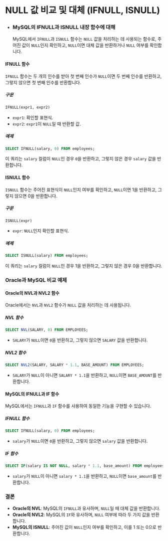 # NULL 값 비교 및 대체 (IFNULL, ISNULL)

- ### MySQL의 IFNULL과 ISNULL 내장 함수에 대해

  MySQL에서 `IFNULL`과 `ISNULL` 함수는 `NULL` 값을 처리하는 데 사용되는 함수로, 주어진 값이 `NULL`인지 확인하고, `NULL`이면 대체 값을 반환하거나 `NULL` 여부를 확인합니다.



#### IFNULL 함수

`IFNULL` 함수는 두 개의 인수를 받아 첫 번째 인수가 `NULL`이면 두 번째 인수를 반환하고, 그렇지 않으면 첫 번째 인수를 반환합니다.

##### 구문

  ```sql
  IFNULL(expr1, expr2)
  ```

- `expr1`: 확인할 표현식.
- `expr2`: `expr1`이 `NULL`일 때 반환할 값.

##### 예제

  ```sql
  SELECT IFNULL(salary, 0) FROM employees;
  ```

이 쿼리는 `salary` 컬럼이 `NULL`인 경우 `0`을 반환하고, 그렇지 않은 경우 `salary` 값을 반환합니다.



#### ISNULL 함수

`ISNULL` 함수는 주어진 표현식이 `NULL`인지 여부를 확인하고, `NULL`이면 1을 반환하고, 그렇지 않으면 0을 반환합니다.

##### 구문

  ```sql
  ISNULL(expr)
  ```

- `expr`: `NULL`인지 확인할 표현식.

##### 예제

  ```sql
  SELECT ISNULL(salary) FROM employees;
  ```

이 쿼리는 `salary` 컬럼이 `NULL`인 경우 1을 반환하고, 그렇지 않은 경우 0을 반환합니다.



### Oracle과 MySQL 비교 예제

#### Oracle의 NVL과 NVL2 함수

Oracle에서는 `NVL`과 `NVL2` 함수가 `NULL` 값을 처리하는 데 사용됩니다.



##### NVL 함수

  ```sql
  SELECT NVL(SALARY, 0) FROM EMPLOYEES;
  ```

- `SALARY`가 `NULL`이면 `0`을 반환하고, 그렇지 않으면 `SALARY` 값을 반환합니다.



##### NVL2 함수

  ```sql
  SELECT NVL2(SALARY, SALARY * 1.1, BASE_AMOUNT) FROM EMPLOYEES;
  ```

- `SALARY`가 `NULL`이 아니면 `SALARY * 1.1`을 반환하고, `NULL`이면 `BASE_AMOUNT`를 반환합니다.



#### MySQL의 IFNULL과 IF 함수

MySQL에서는 `IFNULL`과 `IF` 함수를 사용하여 동일한 기능을 구현할 수 있습니다.



##### IFNULL 함수

  ```sql
  SELECT IFNULL(salary, 0) FROM employees;
  ```

- `salary`가 `NULL`이면 `0`을 반환하고, 그렇지 않으면 `salary` 값을 반환합니다.



##### IF 함수

  ```sql
  SELECT IF(salary IS NOT NULL, salary * 1.1, base_amount) FROM employees;
  ```

- `salary`가 `NULL`이 아니면 `salary * 1.1`을 반환하고, `NULL`이면 `base_amount`를 반환합니다.



### 결론

- **Oracle의 NVL**: MySQL의 `IFNULL`과 유사하며, `NULL`일 때 대체 값을 반환합니다.
- **Oracle의 NVL2**: MySQL의 `IF`와 유사하며, `NULL` 여부에 따라 두 가지 값을 반환합니다.
- **MySQL의 ISNULL**: 주어진 값이 `NULL`인지 여부를 확인하고, 이를 1 또는 0으로 반환합니다.

  